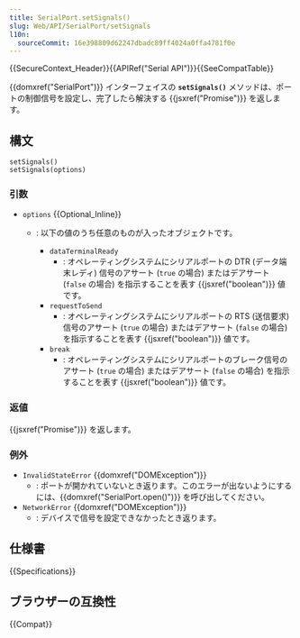 ```yaml
---
title: SerialPort.setSignals()
slug: Web/API/SerialPort/setSignals
l10n:
  sourceCommit: 16e398809d62247dbadc89ff4024a0ffa4781f0e
---
```


{{SecureContext_Header}}{{APIRef("Serial API")}}{{SeeCompatTable}}

{{domxref("SerialPort")}} インターフェイスの **`setSignals()`** メソッドは、ポートの制御信号を設定し、完了したら解決する {{jsxref("Promise")}} を返します。

## 構文

```js-nolint
setSignals()
setSignals(options)
```

### 引数

- `options` {{Optional_Inline}}

  - : 以下の値のうち任意のものが入ったオブジェクトです。

    - `dataTerminalReady`
      - : オペレーティングシステムにシリアルポートの DTR (データ端末レディ) 信号のアサート (`true` の場合) またはデアサート (`false` の場合) を指示することを表す {{jsxref("boolean")}} 値です。
    - `requestToSend`
      - : オペレーティングシステムにシリアルポートの RTS (送信要求) 信号のアサート (`true` の場合) またはデアサート (`false` の場合) を指示することを表す {{jsxref("boolean")}} 値です。
    - `break`
      - : オペレーティングシステムにシリアルポートのブレーク信号のアサート (`true` の場合) またはデアサート (`false` の場合) を指示することを表す {{jsxref("boolean")}} 値です。

### 返値

{{jsxref("Promise")}} を返します。

### 例外

- `InvalidStateError` {{domxref("DOMException")}}
  - : ポートが開かれていないとき返ります。このエラーが出ないようにするには、{{domxref("SerialPort.open()")}} を呼び出してください。
- `NetworkError` {{domxref("DOMException")}}
  - : デバイスで信号を設定できなかったとき返ります。

## 仕様書

{{Specifications}}

## ブラウザーの互換性

{{Compat}}
